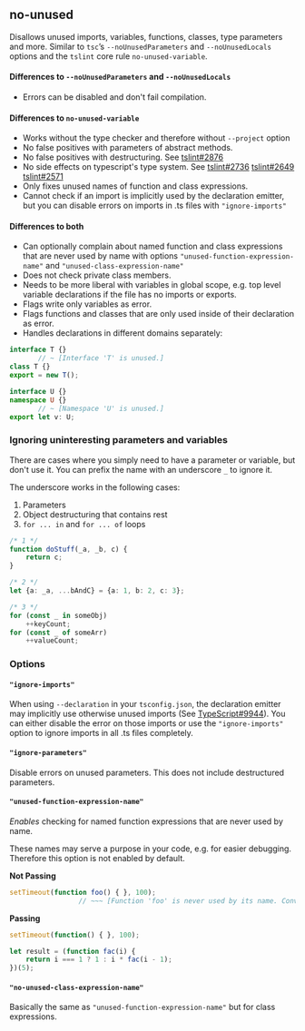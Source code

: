 ## no-unused

Disallows unused imports, variables, functions, classes, type parameters and more. Similar to `tsc`’s `--noUnusedParameters` and `--noUnusedLocals` options and the `tslint` core rule `no-unused-variable`.

#### Differences to `--noUnusedParameters` and `--noUnusedLocals`

* Errors can be disabled and don't fail compilation.

#### Differences to `no-unused-variable`

* Works without the type checker and therefore without `--project` option
* No false positives with parameters of abstract methods.
* No false positives with destructuring. See [tslint#2876](https://github.com/palantir/tslint/issues/2876)
* No side effects on typescript's type system. See [tslint#2736](https://github.com/palantir/tslint/issues/2736) [tslint#2649](https://github.com/palantir/tslint/issues/2649) [tslint#2571](https://github.com/palantir/tslint/issues/2571)
* Only fixes unused names of function and class expressions.
* Cannot check if an import is implicitly used by the declaration emitter, but you can disable errors on imports in .ts files with `"ignore-imports"`

#### Differences to both

* Can optionally complain about named function and class expressions that are never used by name with options `"unused-function-expression-name"` and `"unused-class-expression-name"`
* Does not check private class members.
* Needs to be more liberal with variables in global scope, e.g. top level variable declarations if the file has no imports or exports.
* Flags write only variables as error.
* Flags functions and classes that are only used inside of their declaration as error.
* Handles declarations in different domains separately:

```ts
interface T {}
       // ~ [Interface 'T' is unused.]
class T {}
export = new T();

interface U {}
namespace U {}
       // ~ [Namespace 'U' is unused.]
export let v: U;
```

### Ignoring uninteresting parameters and variables

There are cases where you simply need to have a parameter or variable, but don't use it. You can prefix the name with an underscore `_` to ignore it.

The underscore works in the following cases:

1. Parameters
2. Object destructuring that contains rest
3. `for ... in` and `for ... of` loops

```ts
/* 1 */
function doStuff(_a, _b, c) {
    return c;
}

/* 2 */
let {a: _a, ...bAndC} = {a: 1, b: 2, c: 3};

/* 3 */
for (const _ in someObj)
    ++keyCount;
for (const _ of someArr)
    ++valueCount;
```

### Options

#### `"ignore-imports"`

When using `--declaration` in your `tsconfig.json`, the declaration emitter may implicitly use otherwise unused imports (See [TypeScript#9944](https://github.com/Microsoft/TypeScript/issues/9944)). You can either disable the error on those imports or use the `"ignore-imports"` option to ignore imports in all .ts files completely.

#### `"ignore-parameters"`

Disable errors on unused parameters. This does not include destructured parameters.

#### `"unused-function-expression-name"`

*Enables* checking for named function expressions that are never used by name.

These names may serve a purpose in your code, e.g. for easier debugging. Therefore this option is not enabled by default.

**Not Passing**

```ts
setTimeout(function foo() { }, 100);
                 // ~~~ [Function 'foo' is never used by its name. Convert it to an anonymous function expression.]
```

**Passing**

```ts
setTimeout(function() { }, 100);

let result = (function fac(i) {
    return i === 1 ? 1 : i * fac(i - 1);
})(5);
```

#### `"no-unused-class-expression-name"`

Basically the same as `"unused-function-expression-name"` but for class expressions.
